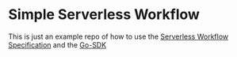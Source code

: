 # Simple Serverless Workflow

This is just an example repo of how to use the [Serverless Workflow Specification](https://serverlessworkflow.io/) and the [Go-SDK](https://github.com/serverlessworkflow/sdk-go)